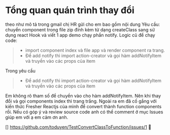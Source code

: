 # Tổng quan quán trình thay đổi
theo như mô tả trong gmail chị HR gửi cho em bao gồm nội dung
Yêu cầu: chuyển component trong file zip đính kèm từ dạng createClass sang sử dụng react Hook và viết 1 app demo chạy phần notify.
Logic cũ để chạy code: 
> - import component index và file app và render component ra trang.
> - Để add notify thì import action-creator và gọi hàm addNotifyItem và truyền vào các props của item

Trong yêu cầu
> - Để add notify thì import action-creator và gọi hàm addNotifyItem và truyền vào các props của item

Em không rõ tham số để chuyền vào cho hàm addNotifyItem. Nên khi thay đổi và gọi components index thì trang trắng. Ngoài ra em đã cố gắng với kiến thức Fresher Reactjs của mình để convert thành function components rồi. Nếu có góp ý và review source code anh có thể comment ở mục Issues giúp em với ạ em cảm ơn anh.

[] https://github.com/toduyen/TestConvertClassToFunction/issues/1 📃

